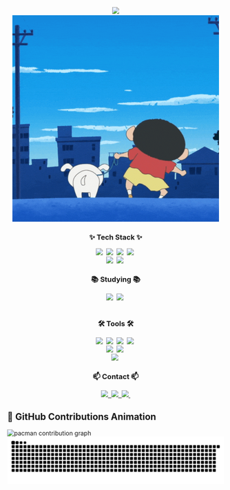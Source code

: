 <div align="center">
  <img src="https://github.com/seungjae223/seungjae223/blob/main/102_shop1_613400.gif" />
</div>
<!--타이틀 부분-->
<div align="center">
<img src="Walk.gif">

</div>

<h3 align="center">✨ Tech Stack ✨</h3>
<div align="center">
  <img src="https://img.shields.io/badge/react-20232a.svg?style=for-the-badge&logo=react&logoColor=61DAFB" />&nbsp
  <img src="https://img.shields.io/badge/javascript-F7DF1E.svg?style=for-the-badge&logo=javascript&logoColor=20232a" />&nbsp
  <img src="https://img.shields.io/badge/html5-E34F26.svg?style=for-the-badge&logo=html5&logoColor=white" />&nbsp
  <img src= "https://img.shields.io/badge/Java-00000?style=for-the-badge&logo=openjdk&logoColor=white"/>&nbsp
  
</div>

<div align="center">
  <img src="https://img.shields.io/badge/css3-1572B6.svg?style=for-the-badge&logo=css3&logoColor=white" />&nbsp
  <img src="https://img.shields.io/badge/my sql-3578E5?style=for-the-badge&logo=mysql&logoColor=white" />&nbsp
</div>


<h3 align="center">📚 Studying 📚</h3>
<div align="center">
  <img src="https://img.shields.io/badge/typescript-007ACC.svg?style=for-the-badge&logo=typescript&logoColor=white" />&nbsp
  <img src="https://img.shields.io/badge/AWS-181717?style=for-the-badge&logo=amazonwebservices&logoColor=white" />&nbsp
</div>

<br>

<h3 align="center">🛠 Tools 🛠</h3>
<div align="center">
  <img src="https://img.shields.io/badge/git-F05033.svg?style=for-the-badge&logo=git&logoColor=white" />&nbsp
  <img src="https://img.shields.io/badge/github-181717.svg?style=for-the-badge&logo=github&logoColor=white" />&nbsp
  <img src="https://img.shields.io/badge/Notion-F3F3F3.svg?style=for-the-badge&logo=notion&logoColor=black" />&nbsp
  <img src="https://img.shields.io/badge/Docker-2496ED?style=for-the-badge&logo=Docker&logoColor=white" />&nbsp
</div>

<div align="center">
  <img src="https://img.shields.io/badge/figma-F24E1E.svg?style=for-the-badge&logo=figma&logoColor=white" />&nbsp
  <img src="https://img.shields.io/badge/slack-20232a?style=for-the-badge&logo=slack&logoColor=white" />&nbsp
  <div align="center">
  <img src="https://img.shields.io/badge/eclipse ide-2C2C32.svg?style=for-the-badge&logo=eclipseide&logoColor=white" />&nbsp
</div>
</div>

<h3 align="center">📫 Contact 📫</h3>
<div align="center">
  <a href="https://velog.io/@seungjae223/posts">
    <img src="https://img.shields.io/badge/Velog-1EBC8F?style=for-the-badge&logo=velog&logoColor=white" />&nbsp
  </a>
  <a href="https://www.instagram.com/tmdwo_._223/">
    <img src="https://img.shields.io/badge/instagram-FF4154?style=for-the-badge&logo=instagram&logoColor=white" />&nbsp
  </a>
  <a href="mailto:joyfull0223@gmail.com">
    <img
      src="https://img.shields.io/badge/joyfull0223@gmail.com-D14836?style=for-the-badge&logo=gmail&logoColor=white"/>&nbsp
  </a>
</div>

## 🧩 GitHub Contributions Animation

<picture>
  <source media="(prefers-color-scheme: dark)" srcset="https://raw.githubusercontent.com/jaemin-devlog/jaemin-devlog/output/pacman-contribution-graph-dark.svg">
  <source media="(prefers-color-scheme: light)" srcset="https://raw.githubusercontent.com/jaemin-devlog/jaemin-devlog/output/pacman-contribution-graph.svg">
  <img alt="pacman contribution graph" src="https://raw.githubusercontent.com/jaemin-devlog/jaemin-devlog/output/pacman-contribution-graph.svg">
</picture>

<br clear="both">

<img src="https://raw.githubusercontent.com/jaemin-devlog/jaemin-devlog/output/snake.svg" alt="Snake animation" />


###


